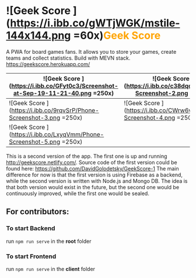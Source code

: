 
#  ![Geek Score ](https://i.ibb.co/gWTjWGK/mstile-144x144.png =60x)<span style="color:orange">Geek Score </span>

A PWA for board games fans. It allows you to store your games, create teams and collect statistics. Build with MEVN stack.
https://geekscore.herokuapp.com/

| ![Geek Score ](https://i.ibb.co/GFyt0c3/Screenshot-at-Sep-19-11-21-40.png =250x) | ![Geek Score ](https://i.ibb.co/c38dqdM/Phone-Screenshot-2.png =250x) |
|--|--|
|![Geek Score ](https://i.ibb.co/9rqvSrP/Phone-Screenshot-3.png =250x)  | ![Geek Score ](https://i.ibb.co/CWrw6vc/Phone-Screenshot-4.png =250x) | 
| ![Geek Score ](https://i.ibb.co/LxyqVmm/Phone-Screenshot-5.png =250x) 



This is a second version of the app. The first one is up and running http://geekscore.netlify.com/.
Source code of the first version could be found here: https://github.com/DavidGolodetsky/GeekScore-1
The main difference for now is that the first version is using Firebase as a backend, while the second version is written with Node.js and Mongo DB. The idea is that both version would exist in the future, but the second one would be continuously  improved, while the first one would be sealed.

## For contributors:

### To start Backend
run `npm run serve` in the **root**  folder

### To start Frontend
run `npm run serve` in the **client** folder
